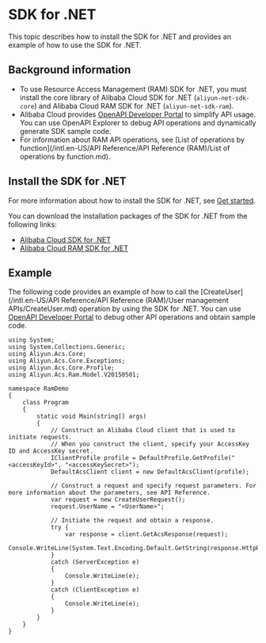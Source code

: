 # SDK for .NET

This topic describes how to install the SDK for .NET and provides an example of how to use the SDK for .NET.

## Background information

-   To use Resource Access Management \(RAM\) SDK for .NET, you must install the core library of Alibaba Cloud SDK for .NET \(`aliyun-net-sdk-core`\) and Alibaba Cloud RAM SDK for .NET \(`aliyun-net-sdk-ram`\).
-   Alibaba Cloud provides [OpenAPI Developer Portal](https://next.api.aliyun.com/api/Ram) to simplify API usage. You can use OpenAPI Explorer to debug API operations and dynamically generate SDK sample code.
-   For information about RAM API operations, see [List of operations by function](/intl.en-US/API Reference/API Reference (RAM)/List of operations by function.md).

## Install the SDK for .NET

For more information about how to install the SDK for .NET, see [Get started]().

You can download the installation packages of the SDK for .NET from the following links:

-   [Alibaba Cloud SDK for .NET](https://github.com/aliyun/aliyun-openapi-net-sdk/tree/master/aliyun-net-sdk-core)
-   [Alibaba Cloud RAM SDK for .NET](https://github.com/aliyun/aliyun-openapi-net-sdk/tree/master/aliyun-net-sdk-ram)

## Example

The following code provides an example of how to call the [CreateUser](/intl.en-US/API Reference/API Reference (RAM)/User management APIs/CreateUser.md) operation by using the SDK for .NET. You can use [OpenAPI Developer Portal](https://next.api.aliyun.com/api/Ram) to debug other API operations and obtain sample code.

```
using System;
using System.Collections.Generic;
using Aliyun.Acs.Core;
using Aliyun.Acs.Core.Exceptions;
using Aliyun.Acs.Core.Profile;
using Aliyun.Acs.Ram.Model.V20150501;

namespace RamDemo
{
    class Program
    {
        static void Main(string[] args)
        {
            // Construct an Alibaba Cloud client that is used to initiate requests.
            // When you construct the client, specify your AccessKey ID and AccessKey secret.
            IClientProfile profile = DefaultProfile.GetProfile("<accessKeyId>", "<accessKeySecret>");
            DefaultAcsClient client = new DefaultAcsClient(profile);

            // Construct a request and specify request parameters. For more information about the parameters, see API Reference.
            var request = new CreateUserRequest();
            request.UserName = "<UserName>";

            // Initiate the request and obtain a response.
            try {
                var response = client.GetAcsResponse(request);
                Console.WriteLine(System.Text.Encoding.Default.GetString(response.HttpResponse.Content));
            }
            catch (ServerException e)
            {
                Console.WriteLine(e);
            }
            catch (ClientException e)
            {
                Console.WriteLine(e);
            }
        }
    }
}
```


